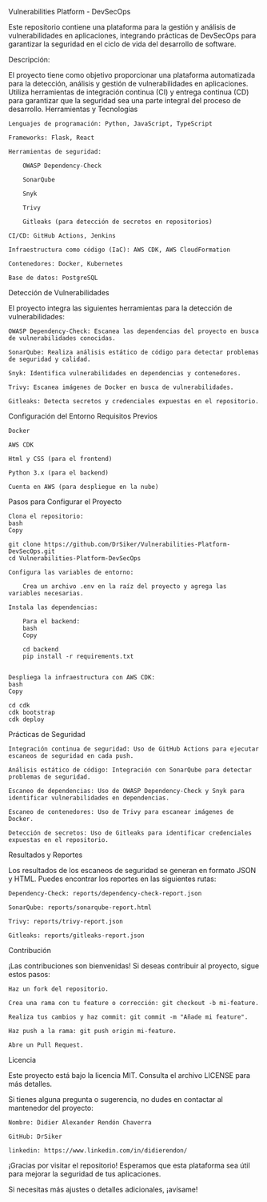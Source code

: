 Vulnerabilities Platform - DevSecOps

Este repositorio contiene una plataforma para la gestión y análisis de vulnerabilidades en aplicaciones, integrando prácticas de DevSecOps para garantizar la seguridad en el ciclo de vida del desarrollo de software.

Descripción:

El proyecto tiene como objetivo proporcionar una plataforma automatizada para la detección, análisis y gestión de vulnerabilidades en aplicaciones. Utiliza herramientas de integración continua (CI) y entrega continua (CD) para garantizar que la seguridad sea una parte integral del proceso de desarrollo.
Herramientas y Tecnologías

    Lenguajes de programación: Python, JavaScript, TypeScript

    Frameworks: Flask, React

    Herramientas de seguridad:

        OWASP Dependency-Check

        SonarQube

        Snyk

        Trivy

        Gitleaks (para detección de secretos en repositorios)

    CI/CD: GitHub Actions, Jenkins

    Infraestructura como código (IaC): AWS CDK, AWS CloudFormation

    Contenedores: Docker, Kubernetes

    Base de datos: PostgreSQL


Detección de Vulnerabilidades

El proyecto integra las siguientes herramientas para la detección de vulnerabilidades:

    OWASP Dependency-Check: Escanea las dependencias del proyecto en busca de vulnerabilidades conocidas.

    SonarQube: Realiza análisis estático de código para detectar problemas de seguridad y calidad.

    Snyk: Identifica vulnerabilidades en dependencias y contenedores.

    Trivy: Escanea imágenes de Docker en busca de vulnerabilidades.

    Gitleaks: Detecta secretos y credenciales expuestas en el repositorio.

Configuración del Entorno
Requisitos Previos

    Docker

    AWS CDK

    Html y CSS (para el frontend)

    Python 3.x (para el backend)

    Cuenta en AWS (para despliegue en la nube)

Pasos para Configurar el Proyecto

    Clona el repositorio:
    bash
    Copy

    git clone https://github.com/DrSiker/Vulnerabilities-Platform-DevSecOps.git
    cd Vulnerabilities-Platform-DevSecOps

    Configura las variables de entorno:

        Crea un archivo .env en la raíz del proyecto y agrega las variables necesarias.

    Instala las dependencias:

        Para el backend:
        bash
        Copy

        cd backend
        pip install -r requirements.txt


    Despliega la infraestructura con AWS CDK:
    bash
    Copy

    cd cdk
    cdk bootstrap
    cdk deploy

 Prácticas de Seguridad

    Integración continua de seguridad: Uso de GitHub Actions para ejecutar escaneos de seguridad en cada push.

    Análisis estático de código: Integración con SonarQube para detectar problemas de seguridad.

    Escaneo de dependencias: Uso de OWASP Dependency-Check y Snyk para identificar vulnerabilidades en dependencias.

    Escaneo de contenedores: Uso de Trivy para escanear imágenes de Docker.

    Detección de secretos: Uso de Gitleaks para identificar credenciales expuestas en el repositorio.

Resultados y Reportes

Los resultados de los escaneos de seguridad se generan en formato JSON y HTML. Puedes encontrar los reportes en las siguientes rutas:

    Dependency-Check: reports/dependency-check-report.json

    SonarQube: reports/sonarqube-report.html

    Trivy: reports/trivy-report.json

    Gitleaks: reports/gitleaks-report.json

Contribución

¡Las contribuciones son bienvenidas! Si deseas contribuir al proyecto, sigue estos pasos:

    Haz un fork del repositorio.

    Crea una rama con tu feature o corrección: git checkout -b mi-feature.

    Realiza tus cambios y haz commit: git commit -m "Añade mi feature".

    Haz push a la rama: git push origin mi-feature.

    Abre un Pull Request.

Licencia

Este proyecto está bajo la licencia MIT. Consulta el archivo LICENSE para más detalles.


Si tienes alguna pregunta o sugerencia, no dudes en contactar al mantenedor del proyecto:

    Nombre: Didier Alexander Rendón Chaverra

    GitHub: DrSiker

    linkedin: https://www.linkedin.com/in/didierendon/


¡Gracias por visitar el repositorio! Esperamos que esta plataforma sea útil para mejorar la seguridad de tus aplicaciones. 

Si necesitas más ajustes o detalles adicionales, ¡avísame! 
